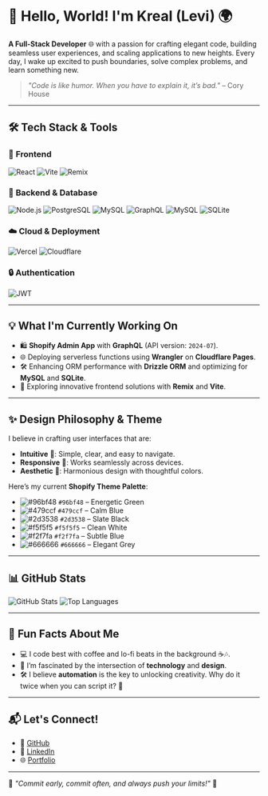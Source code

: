 # 🚀 Hello, World! I'm Kreal (Levi) 🌍

**A Full-Stack Developer** 🌐 with a passion for crafting elegant code, building seamless user experiences, and scaling applications to new heights. Every day, I wake up excited to push boundaries, solve complex problems, and learn something new.

> *"Code is like humor. When you have to explain it, it’s bad."* – Cory House

---

## 🛠️ Tech Stack & Tools 

### 🚧 **Frontend**
![React](https://img.shields.io/badge/React-%2361DAFB.svg?style=for-the-badge&logo=react&logoColor=white)
![Vite](https://img.shields.io/badge/Vite-%23646CFF.svg?style=for-the-badge&logo=vite&logoColor=white)
![Remix](https://img.shields.io/badge/Remix-%23000000.svg?style=for-the-badge&logo=remix&logoColor=white)

### 🔗 **Backend & Database**
![Node.js](https://img.shields.io/badge/Node.js-%23339933.svg?style=for-the-badge&logo=node.js&logoColor=white)
![PostgreSQL](https://img.shields.io/badge/PostgreSQL-%23336791.svg?style=for-the-badge&logo=postgresql&logoColor=white)
![MySQL](https://img.shields.io/badge/MySQL-%234479A1.svg?style=for-the-badge&logo=mysql&logoColor=white)
![GraphQL](https://img.shields.io/badge/GraphQL-%23E10098.svg?style=for-the-badge&logo=graphql&logoColor=white)
![MySQL](https://img.shields.io/badge/MySQL-%234479A1.svg?style=for-the-badge&logo=mysql&logoColor=white)
![SQLite](https://img.shields.io/badge/SQLite-%23003B57.svg?style=for-the-badge&logo=sqlite&logoColor=white)

### ☁️ **Cloud & Deployment**
![Vercel](https://img.shields.io/badge/Vercel-%23000000.svg?style=for-the-badge&logo=vercel&logoColor=white)
![Cloudflare](https://img.shields.io/badge/Cloudflare%20Pages-%23F38020.svg?style=for-the-badge&logo=cloudflare&logoColor=white)

### 🔒 **Authentication**
![JWT](https://img.shields.io/badge/JSON%20Web%20Tokens-%23000000.svg?style=for-the-badge&logo=jsonwebtokens&logoColor=white)

---

## 💡 What I'm Currently Working On
- 🛍 **Shopify Admin App** with **GraphQL** (API version: `2024-07`).
- 🌐 Deploying serverless functions using **Wrangler** on **Cloudflare Pages**.
- 🛠️ Enhancing ORM performance with **Drizzle ORM** and optimizing for **MySQL** and **SQLite**.
- 🚀 Exploring innovative frontend solutions with **Remix** and **Vite**.

---

## ✨ Design Philosophy & Theme 
I believe in crafting user interfaces that are:
- **Intuitive** 🧠: Simple, clear, and easy to navigate.
- **Responsive** 📱: Works seamlessly across devices.
- **Aesthetic** 🎨: Harmonious design with thoughtful colors.

Here’s my current **Shopify Theme Palette**:
- ![#96bf48](https://via.placeholder.com/15/96bf48/000000?text=+) `#96bf48` – Energetic Green
- ![#479ccf](https://via.placeholder.com/15/479ccf/000000?text=+) `#479ccf` – Calm Blue
- ![#2d3538](https://via.placeholder.com/15/2d3538/000000?text=+) `#2d3538` – Slate Black
- ![#f5f5f5](https://via.placeholder.com/15/f5f5f5/000000?text=+) `#f5f5f5` – Clean White
- ![#f2f7fa](https://via.placeholder.com/15/f2f7fa/000000?text=+) `#f2f7fa` – Subtle Blue
- ![#666666](https://via.placeholder.com/15/666666/000000?text=+) `#666666` – Elegant Grey

---

## 📊 GitHub Stats

![GitHub Stats](https://github-readme-stats.vercel.app/api?username=yourusername&show_icons=true&theme=radical)
![Top Languages](https://github-readme-stats.vercel.app/api/top-langs/?username=yourusername&layout=compact&theme=radical)

---

## 🌱 Fun Facts About Me
- 💻 I code best with coffee and lo-fi beats in the background ☕🎶.
- 🌌 I’m fascinated by the intersection of **technology** and **design**.
- 🛠 I believe **automation** is the key to unlocking creativity. Why do it twice when you can script it? 🤖

---

## 📬 Let's Connect!

- 🔗 [GitHub](https://github.com/Kreal244)
- 💼 [LinkedIn](https://linkedin.com/in/yourusername)
- 🌐 [Portfolio](https://yourwebsite.com)

---

🌟 *"Commit early, commit often, and always push your limits!"* 🌟
